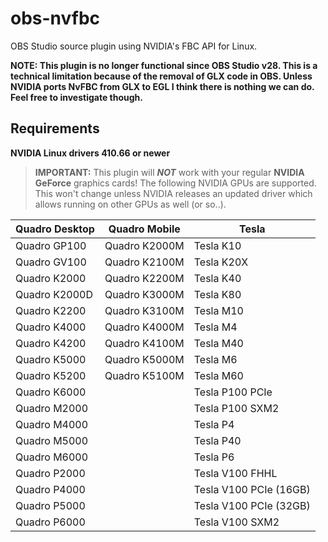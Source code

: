 # obs-nvfbc

OBS Studio source plugin using NVIDIA's FBC API for Linux.

**NOTE: This plugin is no longer functional since OBS Studio v28. This is a technical limitation because of the removal of GLX code in OBS. Unless NVIDIA ports NvFBC from GLX to EGL I think there is nothing we can do. Feel free to investigate though.** 

## Requirements

**NVIDIA Linux drivers 410.66 or newer**

> **IMPORTANT:** This plugin will **_NOT_** work with your regular **NVIDIA GeForce** graphics cards! The following NVIDIA GPUs are supported. This won't change unless NVIDIA releases an updated driver which allows running on other GPUs as well (or so..).

| Quadro Desktop | Quadro Mobile | Tesla
|----------------|---------------|------
| Quadro GP100   | Quadro K2000M | Tesla K10
| Quadro GV100   | Quadro K2100M | Tesla K20X
| Quadro K2000   | Quadro K2200M | Tesla K40
| Quadro K2000D  | Quadro K3000M | Tesla K80
| Quadro K2200   | Quadro K3100M | Tesla M10
| Quadro K4000   | Quadro K4000M | Tesla M4
| Quadro K4200   | Quadro K4100M | Tesla M40
| Quadro K5000   | Quadro K5000M | Tesla M6
| Quadro K5200   | Quadro K5100M | Tesla M60
| Quadro K6000   |               | Tesla P100 PCIe
| Quadro M2000   |               | Tesla P100 SXM2
| Quadro M4000   |               | Tesla P4
| Quadro M5000   |               | Tesla P40
| Quadro M6000   |               | Tesla P6
| Quadro P2000   |               | Tesla V100 FHHL
| Quadro P4000   |               | Tesla V100 PCIe (16GB)
| Quadro P5000   |               | Tesla V100 PCIe (32GB)
| Quadro P6000   |               | Tesla V100 SXM2

